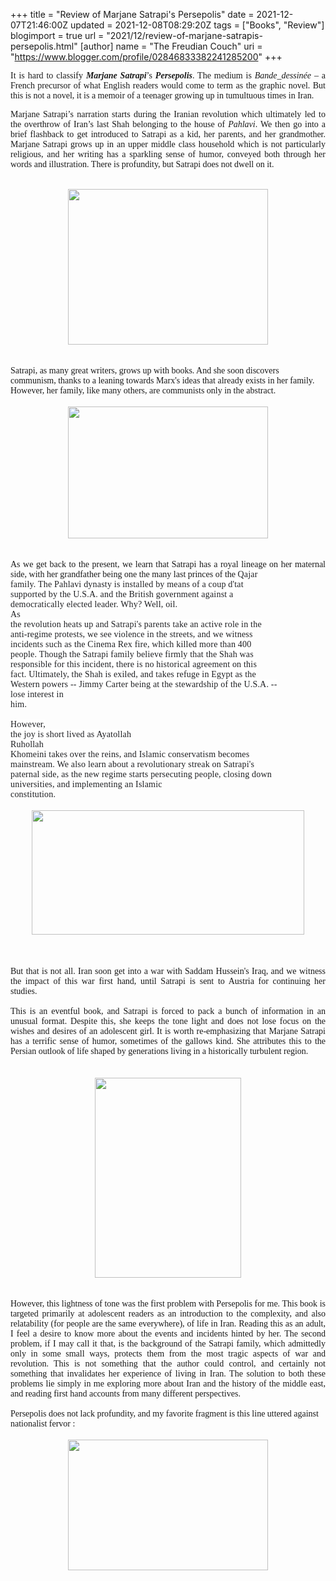 +++
title = "Review of Marjane Satrapi's Persepolis"
date = 2021-12-07T21:46:00Z
updated = 2021-12-08T08:29:20Z
tags = ["Books", "Review"]
blogimport = true 
url = "2021/12/review-of-marjane-satrapis-persepolis.html"
[author]
	name = "The Freudian Couch"
	uri = "https://www.blogger.com/profile/02846833382241285200"
+++

<div style="text-align: justify;"><span style="font-family: georgia;">It is hard to classify <b><i>Marjane Satrapi</i></b>’s <b><i>Persepolis</i></b>. The medium is <i>Bande_dessinée</i> – a French precursor of what English readers would come to term as the graphic novel. But this is not a novel, it is a memoir of a teenager growing up in tumultuous times in Iran.

Marjane Satrapi’s narration starts during the Iranian revolution which ultimately led to the overthrow of Iran’s last Shah belonging to the house of <i>Pahlavi</i>. We then go into a brief flashback to get introduced to Satrapi as a kid, her parents, and her grandmother. Marjane Satrapi grows up in an upper middle class household which is not particularly religious, and her writing has a sparkling sense of humor, conveyed both through her words and illustration. There is profundity, but Satrapi does not dwell on it.</span></div><div style="text-align: justify;"><br /></div><div class="separator" style="clear: both; text-align: center;"><a href="https://blogger.googleusercontent.com/img/b/R29vZ2xl/AVvXsEhU0y1v5Atanv6M_NKmVNnuS5ZorVYZUIUAjI2FMFFe2rLAKJaHzdmWRIXCaNNcjlCa6OBtJlWJySd5uNfilwtubdji97M-Ppsmh_sC2Lc7ULn2grI3wK4DxQzGaLH2cT9dURBOiZNLiRyb/s2379/PXL_20211207_020608907.MP.jpg" style="margin-left: 1em; margin-right: 1em;"><img border="0" data-original-height="1849" data-original-width="2379" height="249" src="https://blogger.googleusercontent.com/img/b/R29vZ2xl/AVvXsEhU0y1v5Atanv6M_NKmVNnuS5ZorVYZUIUAjI2FMFFe2rLAKJaHzdmWRIXCaNNcjlCa6OBtJlWJySd5uNfilwtubdji97M-Ppsmh_sC2Lc7ULn2grI3wK4DxQzGaLH2cT9dURBOiZNLiRyb/s320/PXL_20211207_020608907.MP.jpg" width="320" /></a></div><br /><div><br /></div><div><span style="font-family: georgia;">Satrapi, as many great writers, grows up with books. And she soon discovers communism, thanks to a leaning towards Marx's ideas that already exists in her family. However, her family, like many others, are communists only in the abstract.</span></div><div><br /></div><div class="separator" style="clear: both; text-align: center;"><a href="https://blogger.googleusercontent.com/img/b/R29vZ2xl/AVvXsEiyaOy6E7LsVyPjD3PSaGYrQX_Amntu7klv5y_TOzGWG-fB6c-IPU5UKYCvD774CKrXoW9GLMpGHlPtzfoAfhGo43KufrZN2E6jDpQYbJdhlCXt89NjeIerAxopCek44GVDwbL0uoNXzphV/s2870/PXL_20211207_042709727.MP.jpg" style="margin-left: 1em; margin-right: 1em;"><img border="0" data-original-height="1894" data-original-width="2870" height="211" src="https://blogger.googleusercontent.com/img/b/R29vZ2xl/AVvXsEiyaOy6E7LsVyPjD3PSaGYrQX_Amntu7klv5y_TOzGWG-fB6c-IPU5UKYCvD774CKrXoW9GLMpGHlPtzfoAfhGo43KufrZN2E6jDpQYbJdhlCXt89NjeIerAxopCek44GVDwbL0uoNXzphV/s320/PXL_20211207_042709727.MP.jpg" width="320" /></a></div><br /><div><br /></div><div style="text-align: justify;"><span style="font-family: georgia;">As we get back to the present, we learn that Satrapi has a royal lineage on her maternal side, with her grandfather being one the many last princes of the&nbsp;<span style="background-color: white; color: #202124; font-variant-ligatures: none; letter-spacing: 0.2px; white-space: pre-wrap;">Qajar family. The Pahlavi dynasty is installed by means of a coup d'tat supported by the U.S.A. and the British government against a democratically elected leader. Why? Well, oil. A</span><span style="background-color: white; color: #202124; font-variant-ligatures: none; letter-spacing: 0.2px; white-space: pre-wrap;">s the revolution heats up and Satrapi's parents take an active role in the anti-regime protests, we see violence in the streets, and we witness incidents such as the Cinema Rex fire, which killed more than 400 people. Though the Satrapi family believe firmly that the Shah was responsible for this incident, there is no historical agreement on this fact. Ultimately, the Shah is exiled, and takes refuge in Egypt as the Western powers -- Jimmy Carter being at the stewardship of the U.S.A. -- lose interest in him.</span></span></div><div style="text-align: justify;"><span style="background-color: white; color: #202124; font-size: 14px; font-variant-ligatures: none; letter-spacing: 0.2px; white-space: pre-wrap;"><span style="font-family: georgia;"><br /></span></span></div><div style="text-align: justify;"><span style="font-family: georgia;"><span style="background-color: white; color: #202124; font-variant-ligatures: none; letter-spacing: 0.2px; white-space: pre-wrap;">However, the joy is short lived as Ayatollah </span><span style="color: #202124;"><span style="font-variant-ligatures: none; letter-spacing: 0.2px; white-space: pre-wrap;">Ruhollah Khomeini takes over the reins, and Islamic conservatism becomes mainstream. We also learn about a revolutionary streak on Satrapi's paternal side, as the new regime starts persecuting people, closing down universities, and implementing an Islamic constitution.</span></span></span></div><div><span face="Roboto, Arial, sans-serif" style="background-color: white; color: #202124; font-size: 14px; font-variant-ligatures: none; letter-spacing: 0.2px; white-space: pre-wrap;"><br /></span></div><div class="separator" style="clear: both; text-align: center;"><a href="https://blogger.googleusercontent.com/img/b/R29vZ2xl/AVvXsEhK913EVy_vJ3IbDKtPI1YoHj8V_VK7uKhtI1I3bu5A3_BE-oL8p5R2UaqdCdcNUSNlL_Oet2kGtiCtRZEbpvcf8tmzyhhihpjix8qeYXsLJUb9RLYkNKsfE8mNZMdXC0ZJ63X4EZYwex7T/s3165/PXL_20211207_051841243.jpg" style="margin-left: 1em; margin-right: 1em;"><img border="0" data-original-height="1448" data-original-width="3165" height="199" src="https://blogger.googleusercontent.com/img/b/R29vZ2xl/AVvXsEhK913EVy_vJ3IbDKtPI1YoHj8V_VK7uKhtI1I3bu5A3_BE-oL8p5R2UaqdCdcNUSNlL_Oet2kGtiCtRZEbpvcf8tmzyhhihpjix8qeYXsLJUb9RLYkNKsfE8mNZMdXC0ZJ63X4EZYwex7T/w436-h199/PXL_20211207_051841243.jpg" width="436" /></a></div><br /><div class="separator" style="clear: both; text-align: center;"><br /></div><div class="separator" style="clear: both; text-align: center;"><br /></div><div style="text-align: justify;"><span style="font-family: georgia;">But that is not all. Iran soon get into a war with Saddam Hussein's Iraq, and we witness the impact of this war first hand, until Satrapi is sent to Austria for continuing her studies.&nbsp;</span></div><div style="text-align: justify;"><span style="font-family: georgia;"><br /></span></div><div style="text-align: justify;"><span style="font-family: georgia;">This is an eventful book, and Satrapi is forced to pack a bunch of information in an unusual format. Despite this, she keeps the tone light and does not lose focus on the wishes and desires of an adolescent girl. It is worth re-emphasizing that Marjane Satrapi has a terrific sense of humor, sometimes of the gallows kind. She attributes this to the Persian outlook of life shaped by generations living in a historically turbulent region.</span></div><div><br /></div><div><br /></div><div class="separator" style="clear: both; text-align: center;"><a href="https://blogger.googleusercontent.com/img/b/R29vZ2xl/AVvXsEjUeCuDM6TGkwWAJtIlPaa9zOfQe8ca4Ma_KTM3aQFUf1ILZHcvM6e9_OCE_XuKv9IPK2ryEqTQI6ZPUPj_zMQnT8YCwwxVlklAqv1kuftoFUzE1Zo_VeqqqPNcRSy_OdJ_mITduAztaARj/s1977/PXL_20211207_175538159.jpg" style="margin-left: 1em; margin-right: 1em;"><img border="0" data-original-height="1977" data-original-width="1443" height="320" src="https://blogger.googleusercontent.com/img/b/R29vZ2xl/AVvXsEjUeCuDM6TGkwWAJtIlPaa9zOfQe8ca4Ma_KTM3aQFUf1ILZHcvM6e9_OCE_XuKv9IPK2ryEqTQI6ZPUPj_zMQnT8YCwwxVlklAqv1kuftoFUzE1Zo_VeqqqPNcRSy_OdJ_mITduAztaARj/s320/PXL_20211207_175538159.jpg" width="234" /></a></div><br /><div><br /></div><div style="text-align: justify;"><span style="font-family: georgia;">However, this lightness of tone was the first problem with Persepolis for me. This book is targeted primarily at adolescent readers as an introduction to the complexity, and also relatability (for people are the same everywhere), of life in Iran. Reading this as an adult, I feel a desire to know more about the events and incidents hinted by her. The second problem, if I may call it that, is the background of the Satrapi family, which admittedly only in some small ways, protects them from the most tragic aspects of war and revolution. This is not something that the author could control, and certainly not something that invalidates her experience of living in Iran. The solution to both these problems lie simply in me exploring more about Iran and the history of the middle east, and reading first hand accounts from many different perspectives.</span></div><div><span style="font-family: georgia;"><br /></span></div><div><span style="font-family: georgia;">Persepolis does not lack profundity, and my favorite fragment is this line uttered against nationalist fervor :</span></div><div><br /></div><div class="separator" style="clear: both; text-align: center;"><a href="https://blogger.googleusercontent.com/img/b/R29vZ2xl/AVvXsEgPRVI_0EgWrdeWYcIKCzsJ0xRiLaUVh2vXm3o0ivE3RU5cpFtbPkxQCXKkmj9aL9DymqtxXSguWqhCxqeyUHNIDSwXeKQn8tetzQzOU8Eqfqyu4YRHsBdtJrUe5ElwyPGI6vVoVNVDV5IM/s3106/PXL_20211207_184102777.jpg" style="margin-left: 1em; margin-right: 1em;"><img border="0" data-original-height="2024" data-original-width="3106" height="209" src="https://blogger.googleusercontent.com/img/b/R29vZ2xl/AVvXsEgPRVI_0EgWrdeWYcIKCzsJ0xRiLaUVh2vXm3o0ivE3RU5cpFtbPkxQCXKkmj9aL9DymqtxXSguWqhCxqeyUHNIDSwXeKQn8tetzQzOU8Eqfqyu4YRHsBdtJrUe5ElwyPGI6vVoVNVDV5IM/s320/PXL_20211207_184102777.jpg" width="320" /></a></div><br /><div><br /></div>
